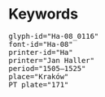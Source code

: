 # Keywords
<pre>
glyph-id="Ha-08_0116"
font-id="Ha-08"
printer-id="Ha"
printer="Jan Haller"
period="1505–1525"
place="Kraków"
PT plate="171"
</pre>

